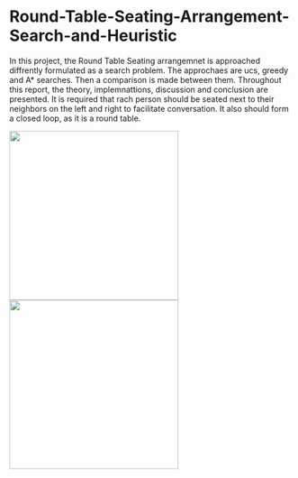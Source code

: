 # Round-Table-Seating-Arrangement-Search-and-Heuristic

In this project, the Round Table Seating arrangemnet is approached diffrently formulated as a search problem. The approchaes are ucs, greedy and A* searches. Then a comparison is made between them. Throughout this report, the theory, implemnattions, discussion and conclusion are presented. It is required that rach person should be seated next to their neighbors on the left and right to facilitate conversation. It also should form a closed loop, as it is a round table.

<img src="https://github.com/sondosaabed/Round-Table-Seating-Arrangement/assets/65151701/48d46a7e-43d8-441d-9159-901aea7c3cd9" height="300">
<img src="https://github.com/sondosaabed/Round-Table-Seating-Arrangement/assets/65151701/33f4362b-fe27-4b7e-8cba-325b3005e6ac" height="300">
